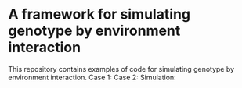 # A framework for simulating genotype by environment interaction

This repository contains examples of code for simulating genotype by environment interaction.
Case 1: 
Case 2: 
Simulation:
